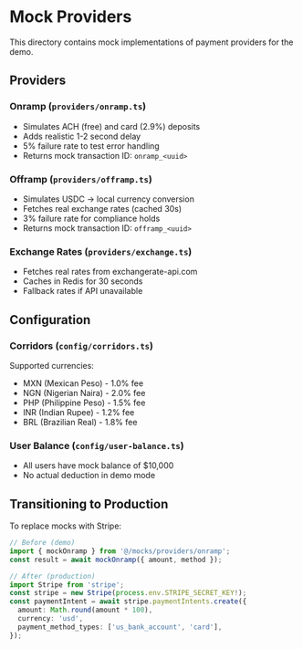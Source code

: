 # Mock Providers

This directory contains mock implementations of payment providers for the demo.

## Providers

### Onramp (`providers/onramp.ts`)
- Simulates ACH (free) and card (2.9%) deposits
- Adds realistic 1-2 second delay
- 5% failure rate to test error handling
- Returns mock transaction ID: `onramp_<uuid>`

### Offramp (`providers/offramp.ts`)
- Simulates USDC → local currency conversion
- Fetches real exchange rates (cached 30s)
- 3% failure rate for compliance holds
- Returns mock transaction ID: `offramp_<uuid>`

### Exchange Rates (`providers/exchange.ts`)
- Fetches real rates from exchangerate-api.com
- Caches in Redis for 30 seconds
- Fallback rates if API unavailable

## Configuration

### Corridors (`config/corridors.ts`)
Supported currencies:
- MXN (Mexican Peso) - 1.0% fee
- NGN (Nigerian Naira) - 2.0% fee
- PHP (Philippine Peso) - 1.5% fee
- INR (Indian Rupee) - 1.2% fee
- BRL (Brazilian Real) - 1.8% fee

### User Balance (`config/user-balance.ts`)
- All users have mock balance of $10,000
- No actual deduction in demo mode

## Transitioning to Production

To replace mocks with Stripe:

```typescript
// Before (demo)
import { mockOnramp } from '@/mocks/providers/onramp';
const result = await mockOnramp({ amount, method });

// After (production)
import Stripe from 'stripe';
const stripe = new Stripe(process.env.STRIPE_SECRET_KEY!);
const paymentIntent = await stripe.paymentIntents.create({
  amount: Math.round(amount * 100),
  currency: 'usd',
  payment_method_types: ['us_bank_account', 'card'],
});
```
